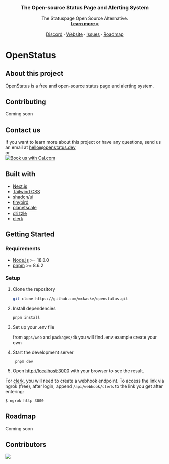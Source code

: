 <p align="center" style="margin-top: 120px">

  <h3 align="center">The Open-source Status Page and Alerting System
   </h3>

  <p align="center">
    The Statuspage Open Source Alternative.
    <br />
    <a href="https://www.openstatus.dev"><strong>Learn more »</strong></a>
    <br />
    <br />
    <a href="">Discord</a>
    ·
    <a href="https://www.openstatus.dev">Website</a>
    ·
    <a href="https://github.com/mxkaske/openstatus/issues">Issues</a>
    ·
    <a href="https://github.com/mxkaske/openstatus/milestones">Roadmap</a>
  </p>
</p>

# OpenStatus

## About this project

OpenStatus is a free and open-source status page and alerting system.

## Contributing

Coming soon

## Contact us

If you want to learn more about this project or have any questions, send us an
email at [hello@openstatus.dev](mailto:hello@openstatus.dev) <br/> or <br/>
<a href="https://cal.com/thibault-openstatus/30min"><img alt="Book us with Cal.com" src="https://cal.com/book-with-cal-dark.svg" /></a>

## Built with

- [Next.js](https://nextjs.org/)
- [Tailwind CSS](https://tailwindcss.com/)
- [shadcn/ui](https://ui.shadcn.com/)
- [tinybird](http://tinybird.co/)
- [planetscale](http://planetscale.com/)
- [drizzle](https://orm.drizzle.team/)
- [clerk](https://clerk.com/)

## Getting Started

### Requirements

- [Node.js](https://nodejs.org/en/) >= 18.0.0
- [pnpm](https://pnpm.io/) >= 8.6.2

### Setup

1. Clone the repository

   ```sh
   git clone https://github.com/mxkaske/openstatus.git
   ```

2. Install dependencies

   ```sh
   pnpm install
   ```

3. Set up your .env file

   from `apps/web` and `packages/db` you will find .env.example create your own

4. Start the development server

   ```sh
    pnpm dev
   ```

5. Open [http://localhost:3000](http://localhost:3000) with your browser to see
   the result.

For [clerk](https://clerk.com), you will need to create a webhook endpoint. To
access the link via ngrok (free), after login, append `/api/webhook/clerk` to
the link you get after entering:

```
$ ngrok http 3000
```

## Roadmap

Coming soon

## Contributors

<a href="https://github.com/mxkaske/openstatus/graphs/contributors">
  <img src="https://contrib.rocks/image?repo=mxkaske/openstatus" />
</a>
